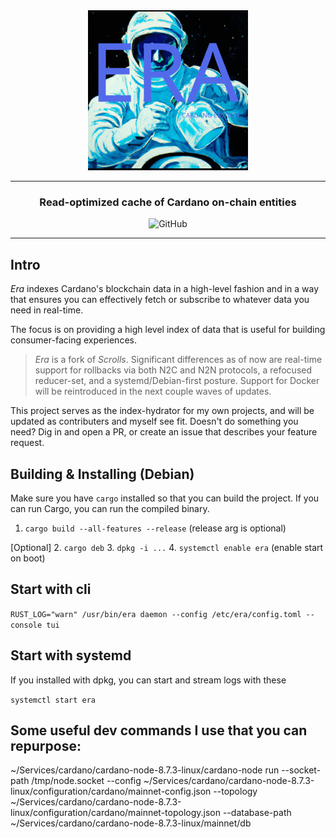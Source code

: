 <div align="center">
    <img src="./assets/128x128@2x.png" alt="Era Logo" width="256">
    <hr />
        <h3 align="center" style="border-bottom: none">Read-optimized cache of Cardano on-chain entities</h3>
        <img alt="GitHub" src="https://img.shields.io/github/license/mkeen/era" />
    <hr/>
</div>

## Intro

_Era_ indexes Cardano's blockchain data in a high-level fashion and in a way that ensures you can effectively fetch or subscribe to whatever data you need in real-time.

The focus is on providing a high level index of data that is useful for building consumer-facing experiences.

> _Era_ is a fork of _Scrolls_. Significant differences as of now are real-time support for rollbacks via both N2C and N2N protocols, a refocused reducer-set, and a systemd/Debian-first posture. Support for Docker will be reintroduced in the next couple waves of updates.

This project serves as the index-hydrator for my own projects, and will be updated as contributers and myself see fit. Doesn't do something you need? Dig in and open a PR, or create an issue that describes your feature request.

## Building & Installing (Debian)

Make sure you have `cargo` installed so that you can build the project. If you can run Cargo, you can run the compiled binary.

1. `cargo build --all-features --release` (release arg is optional)

[Optional]
2. `cargo deb`
3. `dpkg -i ...`
4. `systemctl enable era` (enable start on boot)

## Start with cli

`RUST_LOG="warn" /usr/bin/era daemon --config /etc/era/config.toml --console tui`

## Start with systemd

If you installed with dpkg, you can start and stream logs with these

`systemctl start era`

## Some useful dev commands I use that you can repurpose:

~/Services/cardano/cardano-node-8.7.3-linux/cardano-node run --socket-path /tmp/node.socket --config ~/Services/cardano/cardano-node-8.7.3-linux/configuration/cardano/mainnet-config.json --topology ~/Services/cardano/cardano-node-8.7.3-linux/configuration/cardano/mainnet-topology.json --database-path ~/Services/cardano/cardano-node-8.7.3-linux/mainnet/db

